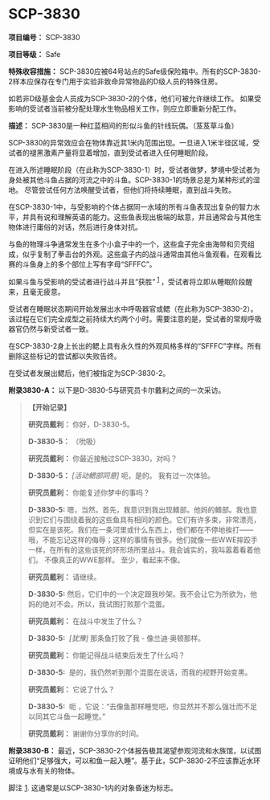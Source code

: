 # SCP-3830
                        


**项目编号：** SCP-3830

**项目等级：** Safe

**特殊收容措施：** SCP-3830应被64号站点的Safe级保险箱中。所有的SCP-3830-2样本应保存在专门用于实验非致命异常物品的D级人员的特殊住房。

如若非D级基金会人员成为SCP-3830-2的个体，他们可被允许继续工作。 如果受影响的受试者当前被分配处理水生物品相关工作，则应立即重新分配工作。

**描述：** SCP-3830是一种红蓝相间的形似斗鱼的针线玩偶。（芨芨草斗鱼）

SCP-3830的异常效应会在物体靠近其1米内范围出现。一旦进入1米半径区域，受试者的褪黑激素产量将显着增加，直到受试者进入任何睡眠阶段。

在进入所述睡眠阶段（在此称为SCP-3830-1）时，受试者做梦，梦境中受试者为身处被其他斗鱼占据的河流之中的斗鱼。SCP-3830-1的场景总是为某种形式的湿地。 尽管尝试任何方法唤醒受试者，但他们将持续睡眠，直到战斗失败。

在SCP-3830-1中，与受影响的个体占据同一水域的所有斗鱼表现出复杂的智力水平，并具有说和理解英语的能力。这些鱼表现出极端的敌意，并且通常会与其他生物体进行庸俗的对话，然后进行身体对抗。

与鱼的物理斗争通常发生在多个小盒子中的一个，这些盒子完全由海带和贝壳组成，似乎复制了拳击台的外观。这些盒子内的战斗通常由其他斗鱼观看。在观看比赛的斗鱼身上的多个部位上写有字母“SFFFC”。

如果斗鱼与受影响的受试者进行战斗并且“获胜”<sup class='footnoteref'>
 <a shape='rect' class='footnoteref' id='footnoteref-1' href='javascript:;' onclick='WIKIDOT.page.utils.scrollToReference(&apos;footnote-1&apos;)'>1</a>
</sup>，受试者将立即从睡眠阶段醒来，且毫无疲意。

受试者在睡眠状态期间开始发展出水中呼吸器官或鳃（在此称为SCP-3830-2）。该过程在它们完全成型之前持续大约两个小时。需要注意的是，受试者的常规呼吸器官仍然与新受试者一致。

在SCP-3830-2身上长出的鳃上具有永久性的外观风格多样的“SFFFC”字样。所有删除这些标记的尝试都以失败告终。

在受试者发展出鳃后，他们被指定为SCP-3830-2。

**附录3830-A：** 以下是D-3830-5与研究员卡尔戴利之间的一次采访。


> **【开始记录】** 
> 
> **研究员戴利：** 你好，D-3830-5。
> 
> **D-3830-5：** （吮吸）
> 
> **研究员戴利：** 你最近接触过SCP-3830，对吗？
> 
> **D-3830-5：** *[活动鳃部同意]* 呃，是的。 我有过一次体验。
> 
> **研究员戴利：** 你能复述你梦中的事吗？
> 
> **D-3830-5:** 嗯，当然。首先，我意识到我出现鳍部。他妈的鳍部。我也意识到它们与围绕着我的这些鱼具有相同的颜色。它们有许多束，非常漂亮，但实在是该死。我们在一条河里或什么东西上，他们都在不停地挨打——哦，不能忘记这样的侮辱；这样的事情有很多。他们就像一些WWE摔跤手一样，在所有的这些该死的环形场所里战斗。我会诚实的，我叫嚣着看着他们。 不像真正的WWE那样。 至少，看起来不像。
> 
> **研究员戴利：** 请继续。
> 
> **D-3830-5:** 然后，它们中的一个决定跟我吵架。我不会让它为所欲为，他妈的绝对不会。所以，我试图打败那个混蛋。
> 
> **研究员戴利：** 在战斗中发生了什么？
> 
> **D-3830-5:**  *[犹豫]* 那条鱼打败了我 - 像兰迪·奥顿那样。
> 
> **研究员戴利：** 你能记得战斗结束后发生了什么吗？
> 
> **D-3830-5:**  是的，我仍然听到那个混蛋在说话，而我的视野开始变黑。
> 
> **研究员戴利：** 它说了什么？
> 
> **D-3830-5:**  呃 ，它说：“去像鱼那样睡觉吧，你显然并不那么强壮而不足以同其它斗鱼一起睡觉。”
> 
> **研究员戴利：** 谢谢你分享你的时间。
> 

**附录3830-B：** 最近，SCP-3830-2个体报告极其渴望参观河流和水族馆，以试图证明他们“足够强大，可以和鱼一起入睡”。基于此，SCP-3830-2不应该靠近水环境或与水有关的物体。



脚注
<a shape='rect' href='javascript:;' onclick='WIKIDOT.page.utils.scrollToReference(&apos;footnoteref-1&apos;)'>1</a>. 这通常是以SCP-3830-1内的对象昏迷为标志。


                    